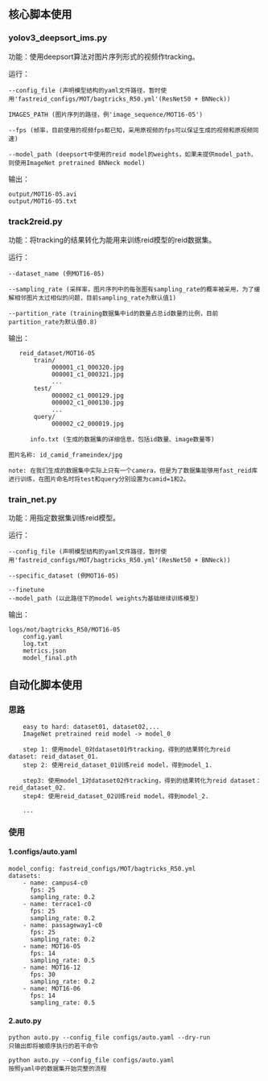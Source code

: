 ## 核心脚本使用

### yolov3_deepsort_ims.py

功能：使用deepsort算法对图片序列形式的视频作tracking。

运行：

```
--config_file (声明模型结构的yaml文件路径，暂时使用'fastreid_configs/MOT/bagtricks_R50.yml'(ResNet50 + BNNeck))

IMAGES_PATH (图片序列的路径，例'image_sequence/MOT16-05')

--fps (帧率，目前使用的视频fps都已知，采用原视频的fps可以保证生成的视频和原视频同速)

--model_path (deepsort中使用的reid model的weights，如果未提供model_path，则使用ImageNet pretrained BNNeck model)
```
输出：

    output/MOT16-05.avi
    output/MOT16-05.txt




### track2reid.py
功能：将tracking的结果转化为能用来训练reid模型的reid数据集。

运行：
 ```
--dataset_name (例MOT16-05)

--sampling_rate (采样率，图片序列中的每张图有sampling_rate的概率被采用，为了缓解相邻图片太过相似的问题，目前sampling_rate为默认值1)

--partition_rate (training数据集中id的数量占总id数量的比例，目前partition_rate为默认值0.8)

```
输出：
```
   reid_dataset/MOT16-05
       train/
            000001_c1_000320.jpg
            000001_c1_000321.jpg
            ...
       test/
            000002_c1_000129.jpg
            000002_c1_000130.jpg
            ...
       query/
            000002_c2_000019.jpg

      info.txt (生成的数据集的详细信息，包括id数量、image数量等)

图片名称: id_camid_frameindex/jpg

note: 在我们生成的数据集中实际上只有一个camera，但是为了数据集能够用fast_reid库进行训练，在图片命名时将test和query分别设置为camid=1和2。
```

### train_net.py
功能：用指定数据集训练reid模型。

运行：
```
--config_file (声明模型结构的yaml文件路径，暂时使用'fastreid_configs/MOT/bagtricks_R50.yml'(ResNet50 + BNNeck))

--specific_dataset (例MOT16-05)

--finetune
--model_path (以此路径下的model weights为基础继续训练模型)
```

输出：

```
logs/mot/bagtricks_R50/MOT16-05
    config.yaml
    log.txt
    metrics.json
    model_final.pth
```

## 自动化脚本使用

### 思路
```
    easy to hard: dataset01, dataset02,...
    ImageNet pretrained reid model -> model_0
    
    step 1: 使用model_0对dataset01作tracking，得到的结果转化为reid dataset: reid_dataset_01.
    step 2: 使用reid_dataset_01训练reid model，得到model_1.

    step3: 使用model_1对dataset02作tracking，得到的结果转化为reid dataset：reid_dataset_02.
    step4: 使用reid_dataset_02训练reid model，得到model_2.

    ...
```
### 使用
#### 1.configs/auto.yaml
```
model_config: fastreid_configs/MOT/bagtricks_R50.yml
datasets:
    - name: campus4-c0
      fps: 25
      sampling_rate: 0.2
    - name: terrace1-c0
      fps: 25
      sampling_rate: 0.2
    - name: passageway1-c0
      fps: 25
      sampling_rate: 0.2
    - name: MOT16-05
      fps: 14
      sampling_rate: 0.5
    - name: MOT16-12
      fps: 30
      sampling_rate: 0.2
    - name: MOT16-06
      fps: 14
      sampling_rate: 0.5
```
#### 2.auto.py
```
python auto.py --config_file configs/auto.yaml --dry-run
只输出即将被顺序执行的若干命令

python auto.py --config_file configs/auto.yaml
按照yaml中的数据集开始完整的流程
```